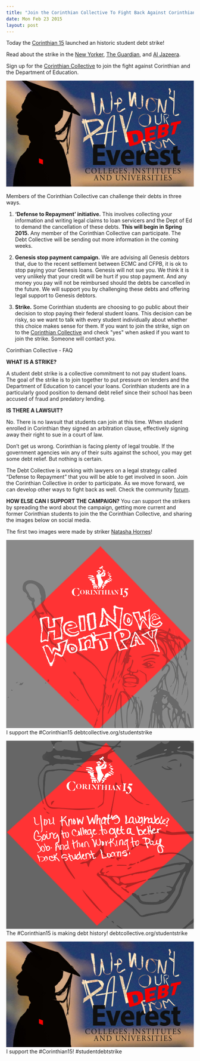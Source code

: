 ```yaml
---
title: "Join the Corinthian Collective To Fight Back Against Corinthian and the Department of Education"
date: Mon Feb 23 2015
layout: post
---
```


Today the [Corinthian 15](http://https://debtcollective.org/studentstrike) launched an historic student debt strike!

Read about the strike in the [New Yorker](http://http://www.newyorker.com/business/currency/student-debt-revolt-begins), [The Guardian](http://www.theguardian.com/education/2015/feb/23/student-debt-for-profit-colleges), and [Al Jazeera](http://america.aljazeera.com/articles/2015/2/23/anti-student-debt-organization-rallies-debt-strike-against.html).

Sign up for the [Corinthian Collective](http://debtcollective.org/corinthiansignup) to join the fight against Corinthian and the Department of Education. 

![alt](/assets/images/2015/02/striker_top-graphic-1.jpg)


Members of the Corinthian Collective can challenge their debts in three ways. 

1) **‘Defense to Repayment’ initiative.** This involves collecting your information and writing legal claims to loan servicers and the Dept of Ed to demand the cancellation of these debts. **This will begin in Spring 2015.** Any member of the Corinthian Collective can participate. The Debt Collective will be sending out more information in the coming weeks. 

2) **Genesis stop payment campaign.** We are advising all Genesis debtors that, due to the recent settlement between ECMC and CFPB, it is ok to stop paying your Genesis loans. Genesis will not sue you. We think it is very unlikely that your credit will be hurt if you stop payment. And any money you pay will not be reimbursed should the debts be cancelled in the future. We will support you by challenging these debts and offering legal support to Genesis debtors.

3) **Strike.** Some Corinthian students are choosing to go public about their decision to stop paying their federal student loans. This decision can be risky, so we want to talk with every student individually about whether this choice makes sense for them. If you want to join the strike, sign on to the [Corinthian Collective](http://) and check "yes" when asked if you want to join the strike. Someone will contact you. 

Corinthian Collective - FAQ

**WHAT IS A STRIKE?**

A student debt strike is a collective commitment to not pay student loans. The goal of the strike is to join together to put pressure on lenders and the Department of Education to cancel your loans. Corinthian students are in a particularly good position to demand debt relief since their school has been accused of fraud and predatory lending.

**IS THERE A LAWSUIT?**

No. There is no lawsuit that students can join at this time. When student enrolled in Corinthian they signed an arbitration clause, effectively signing away their right to sue in a court of law.

Don’t get us wrong. Corinthian is facing plenty of legal trouble. If the government agencies win any of their suits against the school, you may get some debt relief. But nothing is certain.

The Debt Collective is working with lawyers on a legal strategy called “Defense to Repayment” that you will be able to get involved in soon. Join the Corinthian Collective in order to participate. As we move forward, we can develop other ways to fight back as well. Check the community [forum](http://ec2-52-0-131-115.compute-1.amazonaws.com/t/join-the-fight-for-a-complete-discharge-of-your-loans-from-corinthian/85).

**HOW ELSE CAN I SUPPORT THE CAMPAIGN?**
You can support the strikers by spreading the word about the campaign, getting more current and former Corinthian students to join the the Corinthian Collective, and sharing the images below on social media.  

The first two images were made by striker [Natasha Hornes](http://debtcollective.org/studentstrike#natasha)!


![alt](/assets/images/2015/02/wontpay.jpg)
I support the #Corinthian15 debtcollective.org/studentstrike

![alt](/assets/images/2015/02/wontpay2.jpg)
The #Corinthian15 is making debt history! debtcollective.org/studentstrike

![alt](/assets/images/2015/02/striker_top-graphic.jpg)
I support the #Corinthian15! #studentdebtstrike



